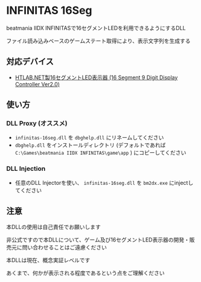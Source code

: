 # INFINITAS 16Seg

beatmania IIDX INFINITASで16セグメントLEDを利用できるようにするDLL

ファイル読み込みベースのゲームステート取得により、表示文字列を生成する

## 対応デバイス

- [HTLAB.NET製16セグメントLED表示器 (16 Segment 9 Digit Display Controller Ver2.0)](https://htlab.net/products/16-segment-9-digit-display-controller-2/)

## 使い方

### DLL Proxy (オススメ)

- `infinitas-16seg.dll` を `dbghelp.dll` にリネームしてください
- `dbghelp.dll` をインストールディレクトリ (デフォルトであれば `C:\Games\beatmania IIDX INFINITAS\game\app` ) にコピーしてください

### DLL Injection

- 任意のDLL Injectorを使い、 `infinitas-16seg.dll` を `bm2dx.exe` にinjectしてください

## 注意

本DLLの使用は自己責任でお願いします

非公式ですので本DLLについて、ゲーム及び16セグメントLED表示器の開発・販売元に問い合わせることはご遠慮ください

本DLLは現在、概念実証レベルです

あくまで、何かが表示される程度であるという点をご理解ください
